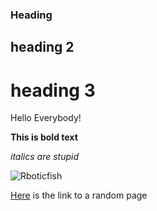 ### Heading
## heading 2
# heading 3

Hello Everybody!

**This is bold text**

_italics are stupid_

![Rboticfish](Fish.jpg)

[Here]() is the link to a random page
